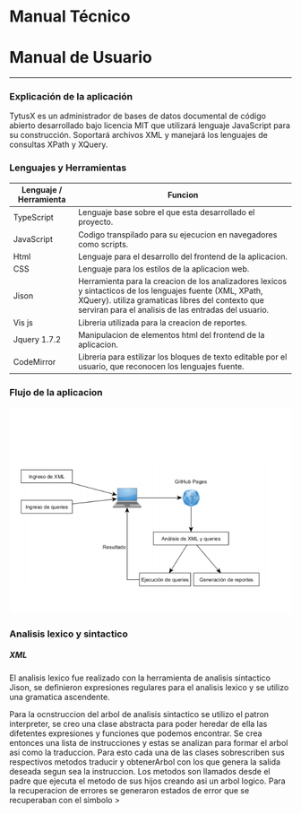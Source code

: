 # **Manual Técnico**

# Manual de Usuario

***

### Explicación de la aplicación

TytusX es un administrador de bases de datos documental de código abierto 
desarrollado bajo licencia MIT que utilizará lenguaje JavaScript para su 
construcción. Soportará archivos XML y manejará los lenguajes de consultas XPath
y XQuery.

### Lenguajes y Herramientas
Lenguaje / Herramienta | Funcion
------------ | ------------- 
TypeScript | Lenguaje base sobre el que esta desarrollado el proyecto.
JavaScript | Codigo transpilado para su ejecucion en navegadores como scripts.
Html | Lenguaje para el desarrollo del frontend de la aplicacion.
CSS | Lenguaje para los estilos de la aplicacion web.
Jison | Herramienta para la creacion de los analizadores lexicos y sintacticos de los lenguajes fuente (XML, XPath, XQuery). utiliza gramaticas libres del contexto que serviran para el analisis de las entradas del usuario. 
Vis js | Libreria utilizada para la creacion de reportes. 
Jquery 1.7.2 | Manipulacion de elementos html del frontend de la aplicacion.
CodeMirror | Libreria para estilizar los bloques de texto editable por el usuario, que reconocen los lenguajes fuente.

### Flujo de la aplicacion
![flujo](./img/flujof1.png)

### Analisis lexico y sintactico
##### XML

El analisis lexico fue realizado con la herramienta de analisis sintactico Jison, se definieron expresiones regulares para el analisis lexico y se utilizo una gramatica ascendente.


Para la ocnstruccion del arbol de analisis sintactico se utilizo el patron interpreter, se creo una clase abstracta para poder heredar de ella las difetentes expresiones y funciones que podemos encontrar. Se crea entonces una lista de instrucciones y estas se analizan para formar el arbol asi como la traduccion. Para esto cada una de las clases sobrescriben sus respectivos metodos traducir y obtenerArbol con los que genera la salida deseada segun sea la instruccion. Los metodos son llamados desde el padre que ejecuta el metodo de sus hijos creando asi un arbol logico.
Para la recuperacion de errores se generaron estados de error que se recuperaban con el simbolo >
